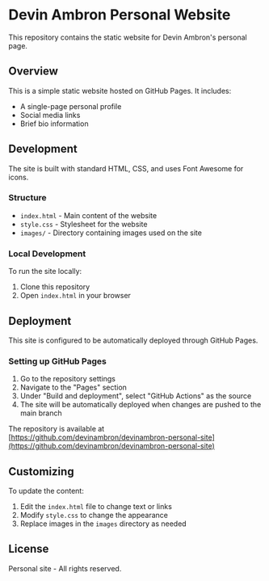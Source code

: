 # Devin Ambron Personal Website

This repository contains the static website for Devin Ambron's personal page.

## Overview

This is a simple static website hosted on GitHub Pages. It includes:

- A single-page personal profile
- Social media links
- Brief bio information

## Development

The site is built with standard HTML, CSS, and uses Font Awesome for icons.

### Structure

- `index.html` - Main content of the website
- `style.css` - Stylesheet for the website
- `images/` - Directory containing images used on the site

### Local Development

To run the site locally:

1. Clone this repository
2. Open `index.html` in your browser

## Deployment

This site is configured to be automatically deployed through GitHub Pages.

### Setting up GitHub Pages

1. Go to the repository settings
2. Navigate to the "Pages" section
3. Under "Build and deployment", select "GitHub Actions" as the source
4. The site will be automatically deployed when changes are pushed to the main branch

The repository is available at [https://github.com/devinambron/devinambron-personal-site](https://github.com/devinambron/devinambron-personal-site)

## Customizing

To update the content:

1. Edit the `index.html` file to change text or links
2. Modify `style.css` to change the appearance
3. Replace images in the `images` directory as needed

## License

Personal site - All rights reserved. 
